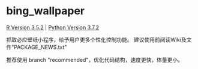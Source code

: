 # bing_wallpaper

[R Version 3.5.2](https://www.r-project.org/) |
[Python Version 3.7.2](https://www.python.org/downloads/)

抓取必应壁纸小程序，给予用户更多个性化控制功能。
建议使用前阅读Wiki及文件"PACKAGE_NEWS.txt"

推荐使用 branch "recommended"，优化代码结构，速度更快，体量更小。
